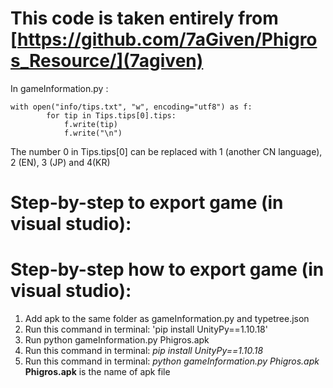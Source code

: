 # This code is taken entirely from [https://github.com/7aGiven/Phigros_Resource/](7agiven)

In gameInformation.py :     
```
with open("info/tips.txt", "w", encoding="utf8") as f:
        for tip in Tips.tips[0].tips:
            f.write(tip)
            f.write("\n")
```
The number 0 in Tips.tips[0] can be replaced with 1 (another CN language), 2 (EN), 3 (JP) and 4(KR)

# Step-by-step to export game (in visual studio): #
# Step-by-step how to export game (in visual studio): #
1. Add apk to the same folder as gameInformation.py and typetree.json
2. Run this command in terminal: 'pip install UnityPy==1.10.18'
3. Run python gameInformation.py Phigros.apk
2. Run this command in terminal: *pip install UnityPy==1.10.18*
3. Run this command in terminal: *python gameInformation.py Phigros.apk*
   **Phigros.apk** is the name of apk file
